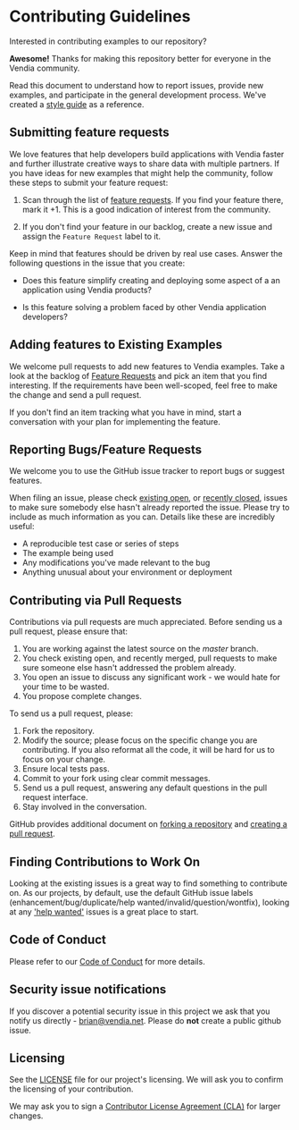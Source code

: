 # Contributing Guidelines

Interested in contributing examples to our repository?

**Awesome!**  Thanks for making this repository better for everyone in the Vendia community. 

Read this document to understand how to report issues, provide new examples, and participate in the general development process. We've created a [style guide](./styleguide/README.md) as a reference.

## Submitting feature requests

We love features that help developers build applications with Vendia faster and further illustrate creative ways to share data with multiple partners. If you have ideas for new examples that might help the community, follow these steps to submit your feature request:

1. Scan through the list of [feature requests](https://github.com/vendia/examples/labels/type/feature).  If you find your feature there, mark it +1. This is a good indication of interest from the community.

2. If you don't find your feature in our backlog, create a new issue and assign the `Feature Request` label to it.

Keep in mind that features should be driven by real use cases.  Answer the following questions in the issue that you create:

- Does this feature simplify creating and deploying some aspect of a an application using Vendia products?

- Is this feature solving a problem faced by other Vendia application developers?

## Adding features to Existing Examples

We welcome pull requests to add new features to Vendia examples. Take a look at the backlog of [Feature Requests](https://github.com/vendia/examples/labels/feature-request) and pick an item that you find interesting. If the requirements have been well-scoped, feel free to make the change and send a pull request.

If you don't find an item tracking what you have in mind, start a conversation with your plan for implementing the feature.

## Reporting Bugs/Feature Requests

We welcome you to use the GitHub issue tracker to report bugs or suggest features.

When filing an issue, please check [existing open](https://github.com/vendia/examples/issues), or [recently closed](https://github.com/vendia/examples/issues?utf8=%E2%9C%93&q=is%3Aissue%20is%3Aclosed%20), issues to make sure somebody else hasn't already
reported the issue. Please try to include as much information as you can.  Details like these are incredibly useful:

- A reproducible test case or series of steps
- The example being used
- Any modifications you've made relevant to the bug
- Anything unusual about your environment or deployment

## Contributing via Pull Requests

Contributions via pull requests are much appreciated. Before sending us a pull request, please ensure that:

1. You are working against the latest source on the *master* branch.
2. You check existing open, and recently merged, pull requests to make sure someone else hasn't addressed the problem already.
3. You open an issue to discuss any significant work - we would hate for your time to be wasted.
4. You propose complete changes.

To send us a pull request, please:

1. Fork the repository.
2. Modify the source; please focus on the specific change you are contributing. If you also reformat all the code, it will be hard for us to focus on your change.
3. Ensure local tests pass.
4. Commit to your fork using clear commit messages.
5. Send us a pull request, answering any default questions in the pull request interface.
6. Stay involved in the conversation.

GitHub provides additional document on [forking a repository](https://help.github.com/articles/fork-a-repo/) and [creating a pull request](https://help.github.com/articles/creating-a-pull-request/).

## Finding Contributions to Work On

Looking at the existing issues is a great way to find something to contribute on. As our projects, by default, use the default GitHub issue labels (enhancement/bug/duplicate/help wanted/invalid/question/wontfix), looking at any ['help wanted'](https://github.com/vendia/examples/labels/help%20wanted) issues is a great place to start.

## Code of Conduct

Please refer to our [Code of Conduct](CODE_OF_CONDUCT.md) for more details.

## Security issue notifications

If you discover a potential security issue in this project we ask that you notify us directly - brian@vendia.net. Please do **not** create a public github issue.

## Licensing

See the [LICENSE](https://github.com/vendia/examples/blob/master/LICENSE) file for our project's licensing. We will ask you to confirm the licensing of your contribution.

We may ask you to sign a [Contributor License Agreement (CLA)](http://en.wikipedia.org/wiki/Contributor_License_Agreement) for larger changes.
